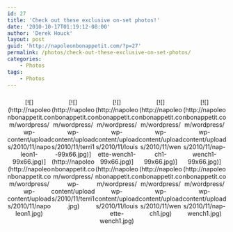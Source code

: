 ```yaml
---
id: 27
title: 'Check out these exclusive on-set photos!'
date: '2010-10-17T01:19:12-08:00'
author: 'Derek Houck'
layout: post
guid: 'http://napoleonbonappetit.com/?p=27'
permalink: /photos/check-out-these-exclusive-on-set-photos/
categories:
    - Photos
tags:
    - Photos
---
```


<style type="text/css">
			#gallery-1 {
				margin: auto;
			}
			#gallery-1 .gallery-item {
				float: left;
				margin-top: 10px;
				text-align: center;
				width: 20%;
			}
			#gallery-1 img {
				border: 2px solid #cfcfcf;
			}
			#gallery-1 .gallery-caption {
				margin-left: 0;
			}
			/* see gallery_shortcode() in wp-includes/media.php */
		</style></head><body><div class="gallery galleryid-27 gallery-columns-5 gallery-size-thumbnail" id="gallery-1"><dl class="gallery-item"><dt class="gallery-icon landscape"> [![](http://napoleonbonappetit.com/wordpress/wp-content/uploads/2010/11/napoleon1-99x66.jpg)](http://napoleonbonappetit.com/wordpress/wp-content/uploads/2010/11/napoleon1.jpg) </dt></dl><dl class="gallery-item"><dt class="gallery-icon landscape"> [![](http://napoleonbonappetit.com/wordpress/wp-content/uploads/2010/11/terri1-99x66.jpg)](http://napoleonbonappetit.com/wordpress/wp-content/uploads/2010/11/terri1.jpg) </dt></dl><dl class="gallery-item"><dt class="gallery-icon landscape"> [![](http://napoleonbonappetit.com/wordpress/wp-content/uploads/2010/11/louisette-wench1-99x66.jpg)](http://napoleonbonappetit.com/wordpress/wp-content/uploads/2010/11/louisette-wench1.jpg) </dt></dl><dl class="gallery-item"><dt class="gallery-icon landscape"> [![](http://napoleonbonappetit.com/wordpress/wp-content/uploads/2010/11/wench1-99x66.jpg)](http://napoleonbonappetit.com/wordpress/wp-content/uploads/2010/11/wench1.jpg) </dt></dl><dl class="gallery-item"><dt class="gallery-icon landscape"> [![](http://napoleonbonappetit.com/wordpress/wp-content/uploads/2010/11/nap-wench1-99x66.jpg)](http://napoleonbonappetit.com/wordpress/wp-content/uploads/2010/11/nap-wench1.jpg) </dt></dl>  
</div>